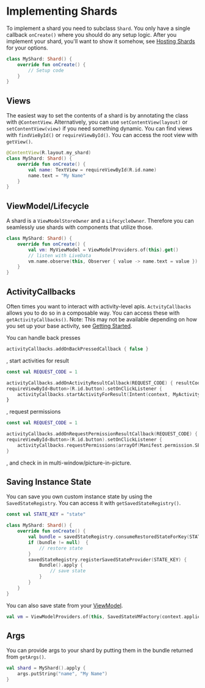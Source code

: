 # Implementing Shards 

To implement a shard you need to subclass `Shard`. You only have a single callback `onCreate()` 
where you should do any setup logic. After you implement your shard, you'll want to show it somehow,
see [Hosting Shards](/docs/hosting-shards.md) for your options.

```kotlin
class MyShard: Shard() {
    override fun onCreate() {
        // Setup code
    }
}
```

## Views

The easiest way to set the contents of a shard is by annotating the class with `@ContentView`.
Alternatively, you can use `setContentView(layout)` or `setContentView(view)` if you need something
dynamic. You can find views with `findVieById()` or `requireViewById()`. You can access the root
view with `getView()`.

```kotlin
@ContentView(R.layout.my_shard)
class MyShard: Shard() {
    override fun onCreate() {
        val name: TextView = requireViewById(R.id.name)
        name.text = "My Name"
    }
}
```

## ViewModel/Lifecycle

A shard is a `ViewModelStoreOwner` and a `LifecycleOwner`. Therefore you can seamlessly use shards
with components that utilize those.

```kotlin
class MyShard: Shard() {
    override fun onCreate() {
        val vm: MyViewModel = ViewModelProviders.of(this).get()
        // listen with LiveData
        vm.name.observe(this, Observer { value -> name.text = value })
    }
}
```

## ActivityCallbacks

Often times you want to interact with activity-level apis. `ActvityCallbacks` allows you to do so in
a composable way. You can access these with `getActivityCallbacks()`. Note: This may not be 
available depending on how you set up your base activity, see
[Getting Started](/docs/getting-started.md).

You can handle back presses

```kotlin
activityCallbacks.addOnBackPressedCallback { false }
```

, start activities for result

```kotlin
const val REQUEST_CODE = 1

activityCallbacks.addOnActivityResultCallback(REQUEST_CODE) { resultCode, data -> }
requireViewById<Button>(R.id.button).setOnClickListener {
    activityCallbacks.startActivityForResult(Intent(context, MyActivity::class.java), REQUEST_CODE)
}
```

, request permissions

```kotlin
const val REQUEST_CODE = 1

activityCallbacks.addOnRequestPermissionResultCallback(REQUEST_CODE) { permissions, grantResults -> }
requireViewById<Button>(R.id.button).setOnClickListener {
    activityCallbacks.requestPermissions(arrayOf(Manifest.permission.SEND_SMD), REQUEST_CODE)
}
```

, and check in in multi-window/picture-in-picture.

## Saving Instance State

You can save you own custom instance state by using the `SavedStateRegistry`. You can access it with
`getSavedStateRegistry()`.

```kotlin
const val STATE_KEY = "state"

class MyShard: Shard() {
    override fun onCreate() {
        val bundle = savedStateRegistry.consumeRestoredStateForKey(STATE_KEY)
        if (bundle != null)  {
            // restore state
        }
        savedStateRegistry.registerSavedStateProvider(STATE_KEY) {
            Bundle().apply {
                // save state
            }
        }
    }
}
```

You can also save state from your [ViewModel](https://developer.android.com/topic/libraries/architecture/viewmodel-savedstate).

```kotlin
val vm = ViewModelProviders.of(this, SavedStateVMFactory(context.applicationContext as Application, this, args)).get<MyViewModel>()
```

## Args

You can provide args to your shard by putting them in the bundle returned from `getArgs()`.

```kotlin
val shard = MyShard().apply {
    args.putString("name", "My Name")
}
```
